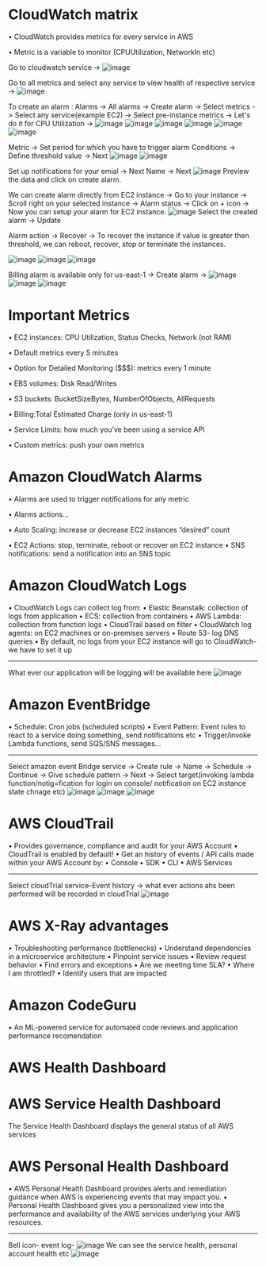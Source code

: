 # CloudWatch matrix

• CloudWatch provides metrics for every service in AWS

• Metric is a variable to monitor (CPUUtilization, NetworkIn etc)

Go to cloudwatch service ->
![image](https://user-images.githubusercontent.com/107784718/213375955-cc46424f-7aa2-437f-be76-c1ffacf2b984.png)

Go to all metrics and select any service to view health of respective service ->
![image](https://user-images.githubusercontent.com/107784718/213376394-cfc1e998-dba5-42aa-8d46-cb53306dbddb.png)

To create an alarm :
Alarms -> All alarms -> Create alarm -> Select metrics -> Select any service(example EC2) -> Select pre-instance metrics -> Let's do it for CPU Utilization -> 
![image](https://user-images.githubusercontent.com/107784718/213376691-c7405350-9868-4bef-bef0-2754e221396d.png)
![image](https://user-images.githubusercontent.com/107784718/213376764-af3992c0-978b-42a5-bc3f-641074af1876.png)
![image](https://user-images.githubusercontent.com/107784718/213376816-4ae11664-5fb8-4288-a0ad-98db11a6c555.png)
![image](https://user-images.githubusercontent.com/107784718/213376870-533cfa33-97f9-4dc4-a10e-be43193c5294.png)
![image](https://user-images.githubusercontent.com/107784718/213376924-00727382-0d1f-46c5-a126-30cc12f6f7b6.png)
![image](https://user-images.githubusercontent.com/107784718/213377067-6f0f0a70-4f7c-4f2a-abdb-3eee17624810.png)

Metric -> Set period for which you have to trigger alarm
Conditions -> Define threshold value -> Next
![image](https://user-images.githubusercontent.com/107784718/213377476-9ed56365-943d-47f3-aaa6-5dbad74d7cb0.png)
![image](https://user-images.githubusercontent.com/107784718/213377537-9d01257e-7892-441d-873a-5ecba3c03bdf.png)

Set up notifications for your emial -> Next
Name -> Next
![image](https://user-images.githubusercontent.com/107784718/213378037-38e7f70a-ac55-4897-8af3-95ce4e9f9a0d.png)
Preview the data and click on create alarm.

We can create alarm directly from EC2 instance ->
Go to your instance -> Scroll right on your selected instance -> Alarm status -> Click on + icon -> Now you can setup your alarm for EC2 instance.
![image](https://user-images.githubusercontent.com/107784718/213378619-46f1af42-0a56-41d8-9948-4a43d27a32a3.png)
Select the created alarm -> Update

Alarm action -> Recover -> To recover the instance if value is greater then threshold, we can reboot, recover, stop or terminate the instances.

![image](https://user-images.githubusercontent.com/107784718/213378892-bae7ee08-7711-4666-b7bf-6563ab6f35fa.png)
![image](https://user-images.githubusercontent.com/107784718/213378932-9526c12b-584d-40f8-975e-2a2d671efd34.png)
![image](https://user-images.githubusercontent.com/107784718/213378969-97a92e95-0732-4867-8af2-69f933d006fb.png)

Billing alarm is available only for us-east-1 -> Create alarm ->
![image](https://user-images.githubusercontent.com/107784718/213379588-92a87c7b-d0c2-4c28-9491-d9638e8a14c4.png)
![image](https://user-images.githubusercontent.com/107784718/213379720-bfb89730-a971-4896-957c-792fe960b9f6.png)
![image](https://user-images.githubusercontent.com/107784718/213379728-4e0cd65f-4c3f-487d-b35e-87b37f6d9ecd.png)

# Important Metrics

• EC2 instances: CPU Utilization, Status Checks, Network (not RAM)

• Default metrics every 5 minutes

• Option for Detailed Monitoring ($$$): metrics every 1 minute

• EBS volumes: Disk Read/Writes

• S3 buckets: BucketSizeBytes, NumberOfObjects, AllRequests

• Billing:Total Estimated Charge (only in us-east-1)

• Service Limits: how much you’ve been using a service API

• Custom metrics: push your own metrics

# Amazon CloudWatch Alarms

• Alarms are used to trigger notifications for any metric

• Alarms actions...

• Auto Scaling: increase or decrease EC2 instances “desired” count

• EC2 Actions: stop, terminate, reboot or recover an EC2 instance
• SNS notifications: send a notification into an SNS topic

# Amazon CloudWatch Logs
• CloudWatch Logs can collect log from:
• Elastic Beanstalk: collection of logs from application
• ECS: collection from containers
• AWS Lambda: collection from function logs 
• CloudTrail based on filter 
• CloudWatch log agents: on EC2 machines or on-premises servers
• Route 53- log DNS queries
• By default, no logs from your EC2 instance will go to CloudWatch- we have to set it up
_______________________________
What ever our application will be logging will be available here
![image](https://user-images.githubusercontent.com/107784718/213381413-682f1612-b254-46ed-a45b-9721c3f10509.png)

# Amazon EventBridge
• Schedule: Cron jobs (scheduled scripts)
• Event Pattern: Event rules to react to a service doing something, send notifications etc
• Trigger/invoke Lambda functions, send SQS/SNS messages...
___________________________




Select amazon event Bridge service -> Create rule -> Name -> Schedule -> Continue -> Give schedule pattern -> Next -> Select target(invoking lambda function/notig=fication for login on console/ notification on EC2 instance state chnage etc)
![image](https://user-images.githubusercontent.com/107784718/213383988-1d571f77-a6e2-4f21-b9e0-07604cd3c8a5.png)
![image](https://user-images.githubusercontent.com/107784718/213384069-e1a18ad9-6da0-453b-bb0c-467121745966.png)
![image](https://user-images.githubusercontent.com/107784718/213384259-6f446835-88ef-46c7-823e-1ddda049aed3.png)

# AWS CloudTrail
• Provides governance, compliance and audit for your AWS Account
• CloudTrail is enabled by default!
• Get an history of events / API calls made within your AWS Account by:
• Console
• SDK
• CLI
• AWS Services
______
Select cloudTrial service-Event history -> what ever actions ahs been performed will be recorded in cloudTrial
![image](https://user-images.githubusercontent.com/107784718/213385193-439fd716-097e-427d-bcfd-4da159b4fafd.png)

# AWS X-Ray advantages
• Troubleshooting performance (bottlenecks) • Understand dependencies in a microservice architecture • Pinpoint service issues • Review request behavior • Find errors and exceptions • Are we meeting time SLA? • Where I am throttled? • Identify users that are impacted

# Amazon CodeGuru
• An ML-powered service for automated code reviews and application performance recomendation

# AWS Health Dashboard
# AWS Service Health Dashboard
 The Service Health Dashboard displays the general status of all AWS services
# AWS Personal Health Dashboard
• AWS Personal Health Dashboard provides alerts and remediation guidance when AWS is experiencing events that may impact you.
• Personal Health Dashboard gives you a personalized view into the performance and availability of the AWS services underlying your AWS resources.
__________
Bell icon- event log-
![image](https://user-images.githubusercontent.com/107784718/213385739-ba81c250-1660-4573-9989-c6a00c856466.png)
We can see the service health, personal account health etc
![image](https://user-images.githubusercontent.com/107784718/213386344-44c85bad-06ee-4f73-a724-3f1ed74ee8d4.png)


